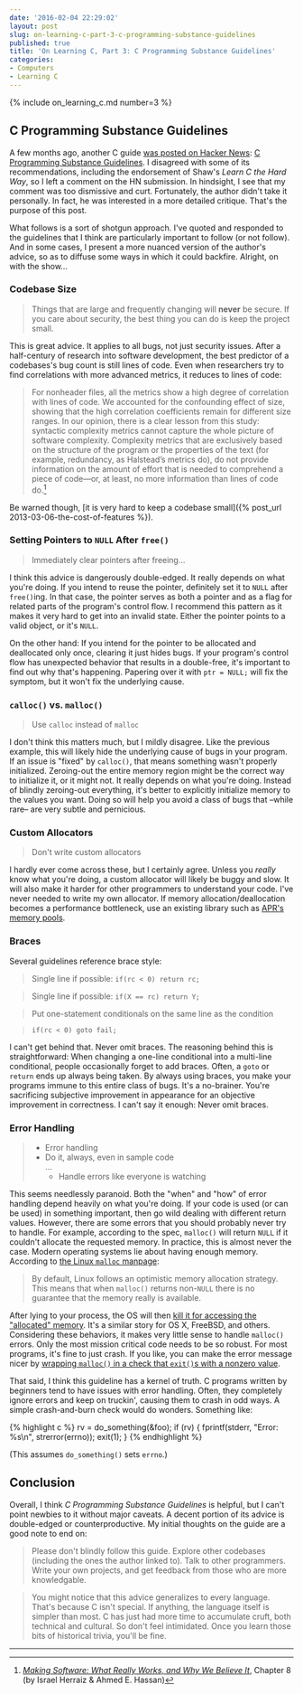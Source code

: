 ```yaml
---
date: '2016-02-04 22:29:02'
layout: post
slug: on-learning-c-part-3-c-programming-substance-guidelines
published: true
title: 'On Learning C, Part 3: C Programming Substance Guidelines'
categories:
- Computers
- Learning C
---
```


{% include on_learning_c.md number=3 %}

## C Programming Substance Guidelines

A few months ago, another C guide [was posted on Hacker News](https://news.ycombinator.com/item?id=10157018): [C Programming Substance Guidelines](https://github.com/btrask/stronglink/blob/master/SUBSTANCE.md). I disagreed with some of its recommendations, including the endorsement of Shaw's *Learn C the Hard Way*, so I left a comment on the HN submission. In hindsight, I see that my comment was too dismissive and curt. Fortunately, the author didn't take it personally. In fact, he was interested in a more detailed critique. That's the purpose of this post.

What follows is a sort of shotgun approach. I've quoted and responded to the guidelines that I think are particularly important to follow (or not follow). And in some cases, I present a more nuanced version of the author's advice, so as to diffuse some ways in which it could backfire. Alright, on with the show…


### Codebase Size

> Things that are large and frequently changing will **never** be secure.
> If you care about security, the best thing you can do is keep the project small.

This is great advice. It applies to all bugs, not just security issues. After a half-century of research into software development, the best predictor of a codebases's bug count is still lines of code. Even when researchers try to find correlations with more advanced metrics, it reduces to lines of code:

> For nonheader files, all the metrics show a high degree of correlation with lines of code. We accounted for the confounding effect of size, showing that the high correlation coefficients remain for different size ranges. In our opinion, there is a clear lesson from this study: syntactic complexity metrics cannot capture the whole picture of software complexity. Complexity metrics that are exclusively based on the structure of the program or the properties of the text (for example, redundancy, as Halstead’s metrics do), do not provide information on the amount of effort that is needed to comprehend a piece of code—or, at least, no more information than lines of code do.[^1]

Be warned though, [it is very hard to keep a codebase small]({% post_url 2013-03-06-the-cost-of-features %}).


### Setting Pointers to `NULL` After `free()`

> Immediately clear pointers after freeing…

I think this advice is dangerously double-edged. It really depends on what you're doing. If you intend to reuse the pointer, definitely set it to `NULL` after `free()`ing. In that case, the pointer serves as both a pointer and as a flag for related parts of the program's control flow. I recommend this pattern as it makes it very hard to get into an invalid state. Either the pointer points to a valid object, or it's `NULL`.

On the other hand: If you intend for the pointer to be allocated and deallocated only once, clearing it just hides bugs. If your program's control flow has unexpected behavior that results in a double-free, it's important to find out why that's happening. Papering over it with `ptr = NULL;` will fix the symptom, but it won't fix the underlying cause.


### `calloc()` vs. `malloc()`

> Use `calloc` instead of `malloc`

I don't think this matters much, but I mildly disagree. Like the previous example, this will likely hide the underlying cause of bugs in your program. If an issue is "fixed" by `calloc()`, that means something wasn't properly initialized. Zeroing-out the entire memory region might be the correct way to initialize it, or it might not. It really depends on what you're doing. Instead of blindly zeroing-out everything, it's better to explicitly initialize memory to the values you want. Doing so will help you avoid a class of bugs that –while rare– are very subtle and pernicious.


### Custom Allocators

> Don't write custom allocators

I hardly ever come across these, but I certainly agree. Unless you *really* know what you're doing, a custom allocator will likely be buggy and slow. It will also make it harder for other programmers to understand your code. I've never needed to write my own allocator. If memory allocation/deallocation becomes a performance bottleneck, use an existing library such as [APR's memory pools](https://apr.apache.org/docs/apr/2.0/group__apr__pools.html).


### Braces

Several guidelines reference brace style:

> Single line if possible: `if(rc < 0) return rc;`

> Single line if possible: `if(X == rc) return Y;`

> Put one-statement conditionals on the same line as the condition

> `if(rc < 0) goto fail;`

I can't get behind that. Never omit braces. The reasoning behind this is straightforward: When changing a one-line conditional into a multi-line conditional, people occasionally forget to add braces. Often, a `goto` or `return` ends up always being taken. By always using braces, you make your programs immune to this entire class of bugs. It's a no-brainer. You're sacrificing subjective improvement in appearance for an objective improvement in correctness. I can't say it enough: Never omit braces.


### Error Handling

>- Error handling
>  - Do it, always, even in sample code  
...  
>    - Handle errors like everyone is watching

This seems needlessly paranoid. Both the "when" and "how" of error handling depend heavily on what you're doing. If your code is used (or can be used) in something important, then go wild dealing with different return values. However, there are some errors that you should probably never try to handle. For example, according to the spec, `malloc()` will return `NULL` if it couldn't allocate the requested memory. In practice, this is almost never the case. Modern operating systems lie about having enough memory. According to [the Linux `malloc` manpage](http://linux.die.net/man/3/malloc):

> By default, Linux follows an optimistic memory allocation strategy. This means that when `malloc()` returns non-`NULL` there is no guarantee that the memory really is available.

After lying to your process, the OS will then [kill it for accessing the "allocated" memory](https://www.kernel.org/doc/gorman/html/understand/understand016.html). It's a similar story for OS X, FreeBSD, and others. Considering these behaviors, it makes very little sense to handle `malloc()` errors. Only the most mission critical code needs to be so robust. For most programs, it's fine to just crash. If you like, you can make the error message nicer by [wrapping `malloc()` in a check that `exit()`s with a nonzero value](https://github.com/ggreer/the_silver_searcher/blob/0.31.0/src/util.c#L17).

That said, I think this guideline has a kernel of truth. C programs written by beginners tend to have issues with error handling. Often, they completely ignore errors and keep on truckin', causing them to crash in odd ways. A simple crash-and-burn check would do wonders. Something like:

{% highlight c %}
rv = do_something(&foo);
if (rv) {
  fprintf(stderr, "Error: %s\n", strerror(errno));
  exit(1);
}
{% endhighlight %}

(This assumes `do_something()` sets `errno`.)


## Conclusion

Overall, I think *C Programming Substance Guidelines* is helpful, but I can't point newbies to it without major caveats. A decent portion of its advice is double-edged or counterproductive. My initial thoughts on the guide are a good note to end on:

> Please don't blindly follow this guide. Explore other codebases (including the ones the author linked to). Talk to other programmers. Write your own projects, and get feedback from those who are more knowledgable.

> You might notice that this advice generalizes to every language. That's because C isn't special. If anything, the language itself is simpler than most. C has just had more time to accumulate cruft, both technical and cultural. So don't feel intimidated. Once you learn those bits of historical trivia, you'll be fine.


---

[^1]: [*Making Software: What Really Works, and Why We Believe It*](http://www.amazon.com/Making-Software-Really-Works-Believe-ebook/dp/B004D4YI6G/), Chapter 8 (by Israel Herraiz & Ahmed E. Hassan)

